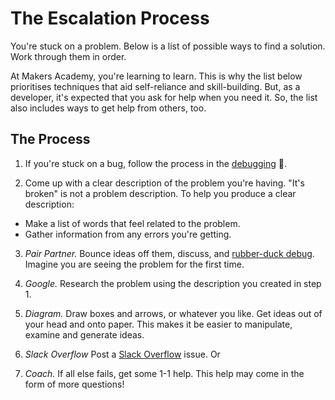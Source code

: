 # The Escalation Process

You're stuck on a problem.  Below is a list of possible ways to find a solution.  Work through them in order.

At Makers Academy, you're learning to learn.  This is why the list below prioritises techniques that aid self-reliance and skill-building.  But, as a developer, it's expected that you ask for help when you need it.  So, the list also includes ways to get help from others, too.

## The Process

1. If you're stuck on a bug, follow the process in the [debugging](./debugging.md) :pill:.

2. Come up with a clear description of the problem you're having.  "It's broken" is not a problem description.  To help you produce a clear description:
  * Make a list of words that feel related to the problem.
  * Gather information from any errors you're getting.

3. *Pair Partner.* Bounce ideas off them, discuss, and [rubber-duck debug](https://en.wikipedia.org/wiki/Rubber_duck_debugging). Imagine you are seeing the problem for the first time.

4. *Google.* Research the problem using the description you created in step 1.

5. *Diagram.* Draw boxes and arrows, or whatever you like.  Get ideas out of your head and onto paper.  This makes it be easier to manipulate, examine and generate ideas.

6. *Slack Overflow* Post a [Slack Overflow](https://github.com/makersacademy/slack-overflow) issue.  Or

7. *Coach.* If all else fails, get some 1-1 help. This help may come in the form of more questions!
